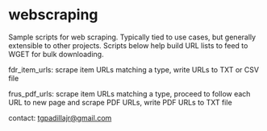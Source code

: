 # webscraping
Sample scripts for web scraping. 
Typically tied to use cases, but generally extensible to other projects. 
Scripts below help build URL lists to feed to WGET for bulk downloading. 

fdr_item_urls: scrape item URLs matching a type, write URLs to TXT or CSV file 

frus_pdf_urls: scrape item URLs matching a type, proceed to follow each URL to new page and scrape PDF URLs, write PDF URLs to TXT file

contact: tgpadillajr@gmail.com

